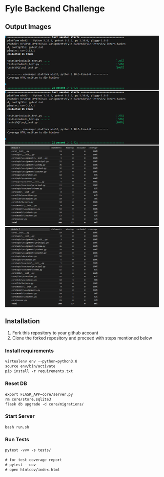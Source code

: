 # Fyle Backend Challenge

## Output Images 

<img src="./assets/op4.png" alt="output image"/>
<br>
<img src="./assets/op1.png" alt="output image"/>
<br>
<img src="./assets/op2.png" alt="output image"/>
<br>
<img src="./assets/op3.png" alt="output image"/>
<br>


## Installation

1. Fork this repository to your github account
2. Clone the forked repository and proceed with steps mentioned below

### Install requirements

```
virtualenv env --python=python3.8
source env/bin/activate
pip install -r requirements.txt
```
### Reset DB

```
export FLASK_APP=core/server.py
rm core/store.sqlite3
flask db upgrade -d core/migrations/
```
### Start Server

```
bash run.sh
```
### Run Tests

```
pytest -vvv -s tests/

# for test coverage report
# pytest --cov
# open htmlcov/index.html
```
